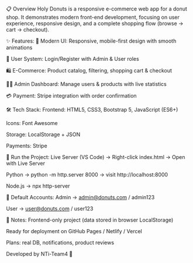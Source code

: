 📋 Overview
Holy Donuts is a responsive e-commerce web app for a donut shop. It demonstrates modern front-end development, focusing on user experience, responsive design, and a complete shopping flow (browse → cart → checkout).

✨ Features:
🎨 Modern UI: Responsive, mobile-first design with smooth animations

🔐 User System: Login/Register with Admin & User roles

🛍️ E-Commerce: Product catalog, filtering, shopping cart & checkout

👨‍💼 Admin Dashboard: Manage users & products with live statistics

💳 Payment: Stripe integration with order confirmation

🛠️ Tech Stack:
Frontend: HTML5, CSS3, Bootstrap 5, JavaScript (ES6+)

Icons: Font Awesome

Storage: LocalStorage + JSON

Payments: Stripe


🚀 Run the Project:
Live Server (VS Code) → Right-click index.html → Open with Live Server

Python → python -m http.server 8000 → visit http://localhost:8000

Node.js → npx http-server


👥 Default Accounts:
Admin → admin@donuts.com / admin123

User → user@donuts.com / user123


📝 Notes:
Frontend-only project (data stored in browser LocalStorage)

Ready for deployment on GitHub Pages / Netlify / Vercel

Plans: real DB, notifications, product reviews


Developed by NTi-Team4 🚀
